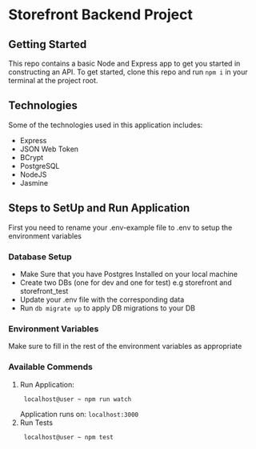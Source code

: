 # Storefront Backend Project

## Getting Started

This repo contains a basic Node and Express app to get you started in constructing an API. To get started, clone this repo and run `npm i` in your terminal at the project root.

## Technologies

Some of the technologies used in this application includes:

- Express
- JSON Web Token
- BCrypt
- PostgreSQL
- NodeJS
- Jasmine

## Steps to SetUp and Run Application

First you need to rename your .env-example file to .env to setup the environment variables

### Database Setup

- Make Sure that you have Postgres Installed on your local machine
- Create two DBs (one for dev and one for test) e.g storefront and storefront_test
- Update your .env file with the corresponding data
- Run `db migrate up` to apply DB migrations to your DB

### Environment Variables

Make sure to fill in the rest of the environment variables as appropriate

### Available Commends

1. Run Application:
   ```bash
    localhost@user ~ npm run watch
   ```
   Application runs on: `localhost:3000`
2. Run Tests
   ```bash
    localhost@user ~ npm test
   ```

